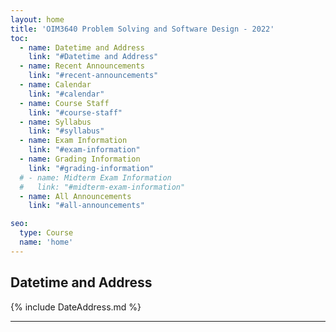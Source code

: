 ```yaml
---
layout: home
title: 'OIM3640 Problem Solving and Software Design - 2022'
toc:
  - name: Datetime and Address
    link: "#Datetime and Address"
  - name: Recent Announcements
    link: "#recent-announcements"
  - name: Calendar
    link: "#calendar"
  - name: Course Staff
    link: "#course-staff"
  - name: Syllabus
    link: "#syllabus"
  - name: Exam Information
    link: "#exam-information"
  - name: Grading Information
    link: "#grading-information"
  # - name: Midterm Exam Information
  #   link: "#midterm-exam-information"
  - name: All Announcements
    link: "#all-announcements"

seo:
  type: Course
  name: 'home'
---
```



<!-- {: .mb-2 } {: .fs-6 .fw-300 } -->

## Datetime and Address
{% include DateAddress.md %}

---
<!-- 
## Recent Announcements
{% assign num_recent_announcements = 2 %}
{% assign all_announcements = site.announcements | sort: "date" | reverse %}
{% for announcement in all_announcements limit:num_recent_announcements %}
  {{ announcement }}
{% endfor %}
[See All Announcements](#all-announcements){: .btn .btn-outline }


---
## Calendar
{% include calendar.md %}
---

## Course Staff
{% include staff.md %}

---

## Syllabus
{% include syllabus.md %}

---

## Exam Information
{% include exams.md %}

---

## Grading Information
{% include grading.md %}

---
## All Announcements
{% for announcement in all_announcements %}
  {{ announcement }}
{% endfor %} -->